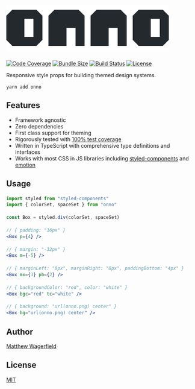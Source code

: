 # ![onno](assets/onno.png)

[![Code Coverage](https://img.shields.io/codecov/c/github/wagerfield/onno.svg?color=4B6&style=flat-square)][codecov]
[![Bundle Size](https://img.shields.io/bundlephobia/minzip/onno.svg?color=4B6&style=flat-square&label=size)][bundlephobia]
[![Build Status](https://img.shields.io/circleci/build/github/wagerfield/onno.svg?color=4B6&style=flat-square)][circleci]
[![License](https://img.shields.io/github/license/wagerfield/onno.svg?color=4B6&style=flat-square)][license]

Responsive style props for building themed design systems.

    yarn add onno

## Features

- Framework agnostic
- Zero dependencies
- First class support for theming
- Rigorously tested with [100% test coverage][codecov]
- Written in TypeScript with comprehensive type definitions and interfaces
- Works with most CSS in JS libraries including [styled-components][styled-components] and [emotion][emotion]

## Usage

```jsx
import styled from "styled-components"
import { colorSet, spaceSet } from "onno"

const Box = styled.div(colorSet, spaceSet)

// { padding: "16px" }
<Box p={4} />

// { margin: "-32px" }
<Box m={-5} />

// { marginLeft: "8px", marginRight: "8px", paddingBottom: "4px" }
<Box mx={3} pb={2} />

// { backgroundColor: "red", color: "white" }
<Box bgc="red" tc="white" />

// { background: "url(onno.png) center" }
<Box bg="url(onno.png) center" />
```

## Author

[Matthew Wagerfield][github]

## License

[MIT][license]

[github]: https://github.com/wagerfield
[license]: https://github.com/wagerfield/onno/blob/master/license
[bundlephobia]: https://bundlephobia.com/result?p=onno
[circleci]: https://circleci.com/gh/wagerfield/onno
[codecov]: https://codecov.io/gh/wagerfield/onno
[styled-components]: https://styled-components.com
[styled-system]: https://styled-system.com
[emotion]: https://emotion.sh
